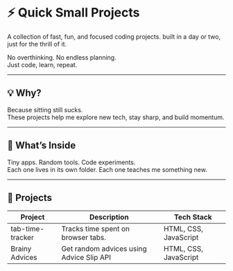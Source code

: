# ⚡ Quick Small Projects

A collection of fast, fun, and focused coding projects.
built in a day or two, just for the thrill of it.

No overthinking. No endless planning.  
Just code, learn, repeat.

---

## 💡 Why?

Because sitting still sucks.  
These projects help me explore new tech, stay sharp, and build momentum.

---

## 🧩 What’s Inside

Tiny apps. Random tools. Code experiments.  
Each one lives in its own folder. Each one teaches me something new.

---

## 🎯 Projects
| Project | Description | Tech Stack |
|--------|-------------|------------|
| tab-time-tracker| Tracks time spent on browser tabs.| HTML, CSS, JavaScript |
| Brainy Advices | Get random advices using Advice Slip API | HTML, CSS, JavaScript|
